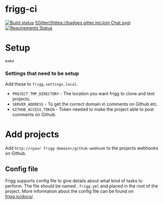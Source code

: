 
# frigg-ci
[![Build status](https://ci.frigg.io/badges/frigg/frigg/)](https://ci.frigg.io/frigg/frigg/)
[![Gitter](https://badges.gitter.im/Join Chat.svg)](https://gitter.im/frigg/frigg?utm_source=badge&utm_medium=badge&utm_campaign=pr-badge&utm_content=badge)
[![Requirements Status](https://requires.io/github/frigg/frigg/requirements.svg?branch=master)](https://requires.io/github/frigg/frigg/requirements/?branch=master)
# Setup
```
make
```

### Settings that need to be setup
Add these to `frigg.settings.local`.

* `PROJECT_TMP_DIRECTORY` - The location you want frigg to clone and test projects.
* `SERVER_ADDRESS` - To get the correct domain in comments on Github etc.
* `GITHUB_ACCESS_TOKEN` - Token needed to make the project able to post comments on Github.

# Add projects
Add `http://<your frigg domain>/github-webhook` to the projects webhooks on Github.

## Config file
Frigg supports config file to give details about what kind of tasks to perform. The file
should be named `.frigg.yml` and placed in the root of the project. More information about
the config file can be found on [frigg.io/docs/](https://frigg.io/docs/).
